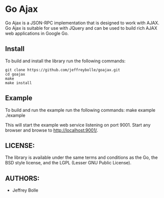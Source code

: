 Go Ajax
=======

  Go Ajax is a JSON-RPC implementation that is designed to work with AJAX.  Go Ajax is suitable for use with JQuery and can be used to build rich AJAX web applications in Google Go.

Install
-------
  To build and install the library run the following commands:

    git clone https://github.com/jeffreybolle/goajax.git
    cd goajax
    make
    make install

Example
-------
  To build and run the example run the following commands:
    make example
    ./example

  This will start the example web service listening on port 9001.  Start any browser and browse to <a href="http://localhost:9001/">http://localhost:9001/</a>.

LICENSE:
--------

  The library is available under the same terms and conditions as the Go, the BSD style license, and the LGPL (Lesser GNU Public License).

AUTHORS:
--------

 * Jeffrey Bolle
